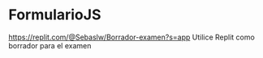 # FormularioJS
https://replit.com/@Sebaslw/Borrador-examen?s=app
Utilice Replit como borrador para el examen 
